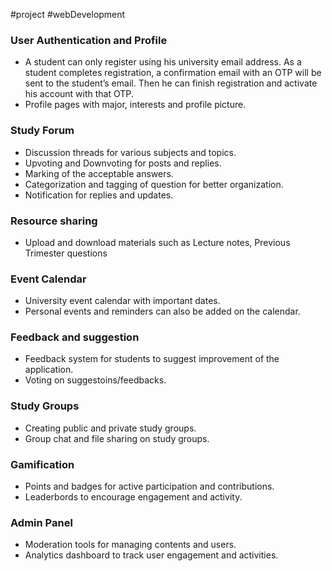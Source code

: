 #project #webDevelopment 

### **User Authentication and Profile**
- A student can only register using his university email address. As a student completes registration, a confirmation email with an OTP will be sent to the student’s email. Then he can finish registration and activate his account with that OTP.
- Profile pages with major, interests and profile picture.

### **Study Forum**
- Discussion threads for various subjects and topics.
- Upvoting and Downvoting for posts and replies.
- Marking of the acceptable answers.
- Categorization and tagging of question for better organization.
- Notification for replies and updates.
### **Resource sharing**
- Upload and download materials such as Lecture notes, Previous Trimester questions

### **Event Calendar**
- University event calendar with important dates.
- Personal events and reminders can also be added on the calendar.
### **Feedback and suggestion**
- Feedback system for students to suggest improvement of the application.
- Voting on suggestoins/feedbacks.
### **Study Groups**
- Creating public and private study groups.
- Group chat and file sharing on study groups.
### **Gamification**
- Points and badges for active participation and contributions.
- Leaderbords to encourage engagement and activity.
### **Admin Panel**
- Moderation tools for managing contents and users.
- Analytics dashboard to track user engagement and activities.